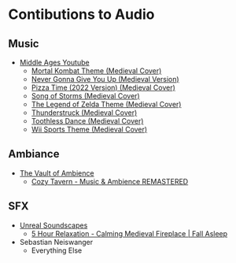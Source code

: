 # Contibutions to Audio

## Music

- [Middle Ages Youtube](https://www.youtube.com/@MiddleAgesMusic)
    - [Mortal Kombat Theme (Medieval Cover)](https://www.youtube.com/watch?v=LuRAq-9USVc)
    - [Never Gonna Give You Up (Medieval Version)](https://www.youtube.com/shorts/0QTRoOWhwR8)
    - [Pizza Time (2022 Version) (Medieval Cover)](https://www.youtube.com/watch?v=Z0NlmumRuVE)
    - [Song of Storms (Medieval Cover)](https://www.youtube.com/watch?v=PPTbclo-Y-A)
    - [The Legend of Zelda Theme (Medieval Cover)](https://www.youtube.com/watch?v=txcCQOW0F4c)
    - [Thunderstruck (Medieval Cover)](https://www.youtube.com/watch?v=RZ4H0KJezNE)
    - [Toothless Dance (Medieval Cover)](https://www.youtube.com/watch?v=aDaUTK_3zXU)
    - [Wii Sports Theme (Medieval Cover)](https://www.youtube.com/watch?v=cL4o31W5sEk)

## Ambiance

- [The Vault of Ambience](https://www.youtube.com/channel/UCKCrKo2agNNuPMhywozxIIg)
    - [Cozy Tavern - Music & Ambience REMASTERED](https://www.youtube.com/watch?v=O738AtAwacI)

## SFX

- [Unreal Soundscapes](https://www.youtube.com/@unrealsoundscapes)
    - [5 Hour Relaxation - Calming Medieval Fireplace | Fall Asleep](https://www.youtube.com/watch?v=S_d3AZwbt6k)
- Sebastian Neiswanger
    - Everything Else